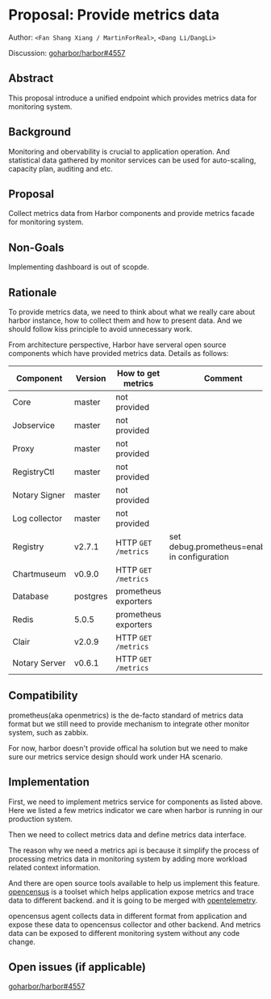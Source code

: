 # Proposal: Provide metrics data

Author: `<Fan Shang Xiang / MartinForReal>`, `<Dang Li/DangLi>`

Discussion: [goharbor/harbor#4557](https://github.com/goharbor/harbor/issues/4557)

## Abstract

This proposal introduce a unified endpoint which provides metrics data for monitoring system.

## Background

Monitoring and obervability is crucial to application operation. And statistical data gathered by monitor services can be used for auto-scaling, capacity plan, auditing and etc.

## Proposal

Collect metrics data from Harbor components and provide metrics facade for monitoring system.

## Non-Goals

Implementing dashboard is out of scopde.

## Rationale

To provide metrics data, we need to think about what we really care about harbor instance, how to collect them and how to present data. And we should follow kiss principle to avoid unnecessary work.

From architecture perspective, Harbor have serveral open source components which have provided metrics data. Details as follows:

Component | Version | How to get metrics | Comment 
------------|------------|------------|------------
 | Core | master | not provided |
 | Jobservice | master | not provided |  
 | Proxy | master | not provided |
 | RegistryCtl | master |  not provided |  
 | Notary Signer | master |  not provided |  
 | Log collector | master |  not provided |  
 | Registry | v2.7.1 | HTTP `GET /metrics` |  set debug.prometheus=enabled in configuration
 | Chartmuseum | v0.9.0 | HTTP `GET /metrics` |
 | Database | postgres | prometheus exporters |
 | Redis | 5.0.5 | prometheus exporters |
 | Clair | v2.0.9 | HTTP `GET /metrics` |  
 | Notary Server | v0.6.1 | HTTP `GET /metrics` |  

## Compatibility

prometheus(aka openmetrics) is the de-facto standard of metrics data format but we still need to provide mechanism to integrate other monitor system, such as zabbix.

For now, harbor doesn't provide offical ha solution but we need to make sure our metrics service design should work under HA scenario.

## Implementation

First, we need to implement metrics service for components as listed above. Here we listed a few metrics indicator we care when harbor is running in our production system.


Then we need to collect metrics data and define metrics data interface.


The reason why we need a metrics api is because it simplify the process of processing metrics data in monitoring system by adding more workload related context information.

And there are open source tools available to help us implement this feature. [opencensus](https://opencensus.io) is a toolset which helps application expose metrics and trace data to different backend. and it is going to be merged with [opentelemetry](https://opentelemetry.io/).

opencensus agent collects data in different format from application and expose these data to opencensus collector and other backend. And metrics data can be exposed to different monitoring system without any code change.

## Open issues (if applicable)

[goharbor/harbor#4557](https://github.com/goharbor/harbor/issues/4557)
